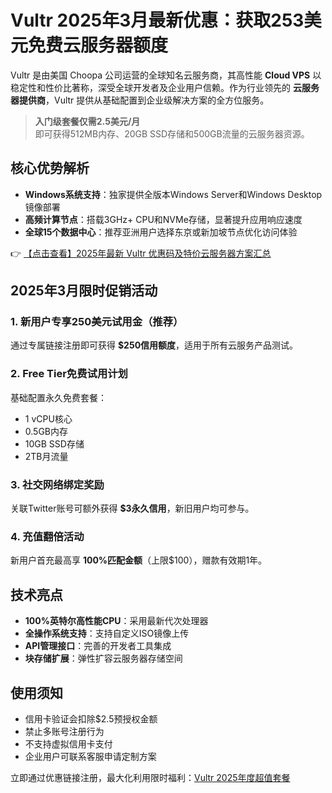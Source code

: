 # Vultr 2025年3月最新优惠：获取253美元免费云服务器额度

Vultr 是由美国 Choopa 公司运营的全球知名云服务商，其高性能 **Cloud VPS** 以稳定性和性价比著称，深受全球开发者及企业用户信赖。作为行业领先的 **云服务器提供商**，Vultr 提供从基础配置到企业级解决方案的全方位服务。

> **入门级套餐仅需2.5美元/月**  
> 即可获得512MB内存、20GB SSD存储和500GB流量的云服务器资源。

## 核心优势解析
- **Windows系统支持**：独家提供全版本Windows Server和Windows Desktop镜像部署
- **高频计算节点**：搭载3GHz+ CPU和NVMe存储，显著提升应用响应速度
- **全球15个数据中心**：推荐亚洲用户选择东京或新加坡节点优化访问体验

👉 [【点击查看】2025年最新 Vultr 优惠码及特价云服务器方案汇总](https://bit.ly/VuLtr)

## 2025年3月限时促销活动

### 1. 新用户专享250美元试用金（推荐）
通过专属链接注册即可获得 **$250信用额度**，适用于所有云服务产品测试。

### 2. Free Tier免费试用计划
基础配置永久免费套餐：
- 1 vCPU核心
- 0.5GB内存
- 10GB SSD存储
- 2TB月流量

### 3. 社交网络绑定奖励
关联Twitter账号可额外获得 **$3永久信用**，新旧用户均可参与。

### 4. 充值翻倍活动
新用户首充最高享 **100%匹配金额**（上限$100），赠款有效期1年。

## 技术亮点
- **100%英特尔高性能CPU**：采用最新代次处理器
- **全操作系统支持**：支持自定义ISO镜像上传
- **API管理接口**：完善的开发者工具集成
- **块存储扩展**：弹性扩容云服务器存储空间

## 使用须知
- 信用卡验证会扣除$2.5预授权金额
- 禁止多账号注册行为
- 不支持虚拟信用卡支付
- 企业用户可联系客服申请定制方案

立即通过优惠链接注册，最大化利用限时福利：[Vultr 2025年度超值套餐](https://bit.ly/VuLtr)